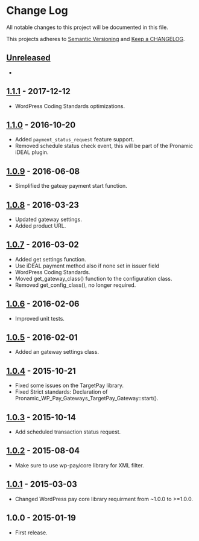 # Change Log

All notable changes to this project will be documented in this file.

This projects adheres to [Semantic Versioning](http://semver.org/) and [Keep a CHANGELOG](http://keepachangelog.com/).

## [Unreleased][unreleased]
-

## [1.1.1] - 2017-12-12
- WordPress Coding Standards optimizations.

## [1.1.0] - 2016-10-20
- Added `payment_status_request` feature support.
- Removed schedule status check event, this will be part of the Pronamic iDEAL plugin.

## [1.0.9] - 2016-06-08
- Simplified the gateay payment start function.

## [1.0.8] - 2016-03-23
- Updated gateway settings.
- Added product URL.

## [1.0.7] - 2016-03-02
- Added get settings function.
- Use iDEAL payment method also if none set in issuer field
- WordPress Coding Standards.
- Moved get_gateway_class() function to the configuration class.
- Removed get_config_class(), no longer required.

## [1.0.6] - 2016-02-06
- Improved unit tests.

## [1.0.5] - 2016-02-01
- Added an gateway settings class.

## [1.0.4] - 2015-10-21
- Fixed some issues on the TargetPay library.
- Fixed Strict standards: Declaration of Pronamic_WP_Pay_Gateways_TargetPay_Gateway::start().

## [1.0.3] - 2015-10-14
- Add scheduled transaction status request.

## [1.0.2] - 2015-08-04
- Make sure to use wp-pay/core library for XML filter.

## [1.0.1] - 2015-03-03
- Changed WordPress pay core library requirment from ~1.0.0 to >=1.0.0.

## 1.0.0 - 2015-01-19
- First release.

[unreleased]: https://github.com/wp-pay-gateways/targetpay/compare/1.1.1...HEAD
[1.1.1]: https://github.com/wp-pay-gateways/targetpay/compare/1.1.0...1.1.1
[1.1.0]: https://github.com/wp-pay-gateways/targetpay/compare/1.0.9...1.1.0
[1.0.9]: https://github.com/wp-pay-gateways/targetpay/compare/1.0.8...1.0.9
[1.0.8]: https://github.com/wp-pay-gateways/targetpay/compare/1.0.7...1.0.8
[1.0.7]: https://github.com/wp-pay-gateways/targetpay/compare/1.0.6...1.0.7
[1.0.6]: https://github.com/wp-pay-gateways/targetpay/compare/1.0.5...1.0.6
[1.0.5]: https://github.com/wp-pay-gateways/targetpay/compare/1.0.4...1.0.5
[1.0.4]: https://github.com/wp-pay-gateways/targetpay/compare/1.0.3...1.0.4
[1.0.3]: https://github.com/wp-pay-gateways/targetpay/compare/1.0.2...1.0.3
[1.0.2]: https://github.com/wp-pay-gateways/targetpay/compare/1.0.1...1.0.2
[1.0.1]: https://github.com/wp-pay-gateways/targetpay/compare/1.0.0...1.0.1
